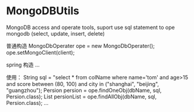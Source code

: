 # MongoDBUtils
MongoDB  access and operate tools, suport use sql statement to ope mongodb (select, update, insert, delete)

普通构造
MongoDbOperater ope = new MongoDbOperater();
ope.setMongoClient(client);

spring 构造
  <bean id="mongoClient" class="com.mongodb.MongoClient">
  ...
  </bean>
  <bean id="mongoDbOperation" class="com.richeninfo.mongodbutils.MongoDbOperater"/>
  
使用：
String sql = "select * from colName where name='tom' and age>15 and score between (80, 100) and city in ("shanghai", "beijing", "guangzhou");
Persion persion = ope.findOneObj(dbName, sql, Persion.class);
List<Persion> persionList = ope.findAllObj(dbName, sql, Persion.class);
...
